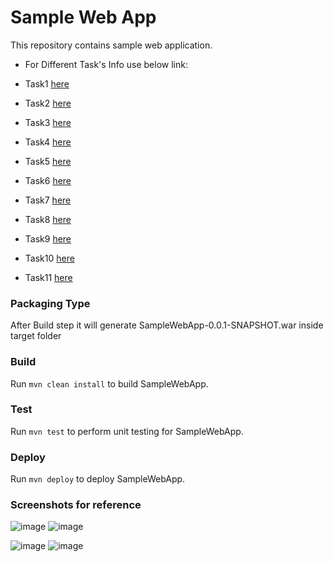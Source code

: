 Sample Web App
====================
This repository contains sample web application. 

- For Different Task's Info use below link:

- Task1 [here](Tasks/Task1)
- Task2 [here](Tasks/Task2)
- Task3 [here](Tasks/Task3)
- Task4 [here](Tasks/Task4)
- Task5 [here](Tasks/Task5)
- Task6 [here](Tasks/Task6)
- Task7 [here](Tasks/Task7)
- Task8 [here](Tasks/Task8)
- Task9 [here](Tasks/Task9)
- Task10 [here](Tasks/Task10)
- Task11 [here](Tasks/Task11)



### Packaging Type
After Build step it will generate SampleWebApp-0.0.1-SNAPSHOT.war inside target folder

### Build
Run `mvn clean install` to build SampleWebApp.

### Test
Run `mvn test` to perform unit testing for SampleWebApp.

### Deploy
Run `mvn deploy` to deploy SampleWebApp.

### Screenshots for reference
![image](https://user-images.githubusercontent.com/24701958/105182139-b4945d00-5b52-11eb-8f51-5fa26091eb5d.png)
![image](https://user-images.githubusercontent.com/24701958/105182354-f1605400-5b52-11eb-9428-7dc6a7a20a36.png)

![image](https://user-images.githubusercontent.com/24701958/105182550-2a002d80-5b53-11eb-9505-733e5dc080ee.png)
![image](https://user-images.githubusercontent.com/24701958/105183039-bdd1f980-5b53-11eb-87f5-e113e5376cfc.png)



